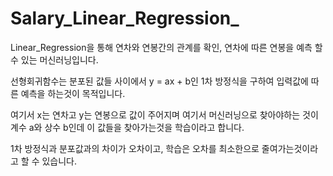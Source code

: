 # Salary_Linear_Regression_

Linear_Regression을 통해 연차와 연봉간의 관계를 확인, 연차에 따른 연봉을 예측 할 수 있는 머신러닝입니다.

선형회귀함수는 분포된 값들 사이에서 y = ax + b인 1차 방정식을 구하여 입력값에 따른 예측을 하는것이 목적입니다.

여기서 x는 연차고 y는 연봉으로 값이 주어지며 여기서 머신러닝으로 찾아야하는 것이 계수 a와 상수 b인데 이 값들을 찾아가는것을 학습이라고 합니다.

1차 방정식과 분포값과의 차이가 오차이고, 학습은 오차를 최소한으로 줄여가는것이라고 할 수 있습니다.

